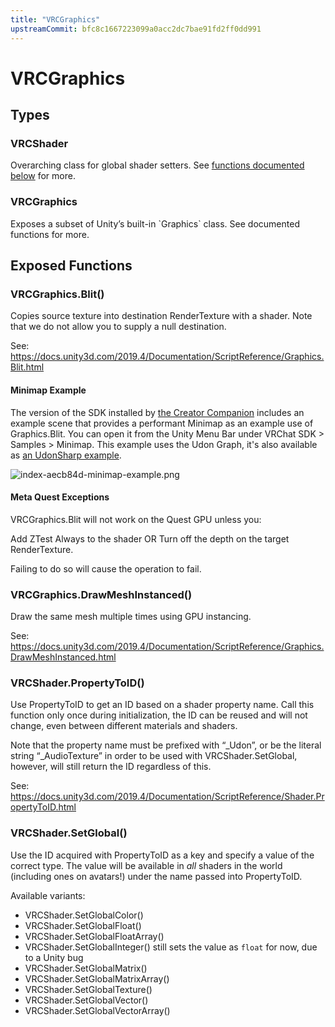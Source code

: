```yaml
---
title: "VRCGraphics"
upstreamCommit: bfc8c1667223099a0acc2dc7bae91fd2ff0dd991
---
```


# VRCGraphics

## Types

### VRCShader

Overarching class for global shader setters. See [functions documented below](#vrcshaderpropertytoid) for more.

### VRCGraphics

Exposes a subset of Unity’s built-in \`Graphics\` class. See documented functions for more.

## Exposed Functions

### VRCGraphics.Blit()

Copies source texture into destination RenderTexture with a shader. Note that we do not allow you to supply a null destination.

See: https://docs.unity3d.com/2019.4/Documentation/ScriptReference/Graphics.Blit.html

#### Minimap Example
The version of the SDK installed by [the Creator Companion](https://vcc.docs.vrchat.com) includes an example scene that provides a performant Minimap as an example use of Graphics.Blit. You can open it from the Unity Menu Bar under VRChat SDK > Samples > Minimap. This example uses the Udon Graph, it's also available as [an UdonSharp example](https://assets.vrchat.com/sdkExamples/com.vrchat-examples.minimap-1.0.0.unitypackage).

![index-aecb84d-minimap-example.png](/creators.vrchat.com/images/worlds/index-aecb84d-minimap-example.png)

#### Meta Quest Exceptions

VRCGraphics.Blit will not work on the Quest GPU unless you:

Add ZTest Always to the shader
OR
Turn off the depth on the target RenderTexture.

Failing to do so will cause the operation to fail.

### VRCGraphics.DrawMeshInstanced()

Draw the same mesh multiple times using GPU instancing.

See: https://docs.unity3d.com/2019.4/Documentation/ScriptReference/Graphics.DrawMeshInstanced.html

### VRCShader.PropertyToID()

Use PropertyToID to get an ID based on a shader property name. Call this function only once during initialization, the ID can be reused and will not change, even between different materials and shaders.

Note that the property name must be prefixed with “\_Udon”, or be the literal string “\_AudioTexture” in order to be used with VRCShader.SetGlobal, however, will still return the ID regardless of this.

See: https://docs.unity3d.com/2019.4/Documentation/ScriptReference/Shader.PropertyToID.html

### VRCShader.SetGlobal()

Use the ID acquired with PropertyToID as a key and specify a value of the correct type. The value will be available in _all_ shaders in the world (including ones on avatars!) under the name passed into PropertyToID.

Available variants:

  * VRCShader.SetGlobalColor()
  * VRCShader.SetGlobalFloat()
  * VRCShader.SetGlobalFloatArray()
  * VRCShader.SetGlobalInteger() still sets the value as `float` for now, due to a Unity bug
  * VRCShader.SetGlobalMatrix()
  * VRCShader.SetGlobalMatrixArray()
  * VRCShader.SetGlobalTexture()
  * VRCShader.SetGlobalVector()
  * VRCShader.SetGlobalVectorArray()